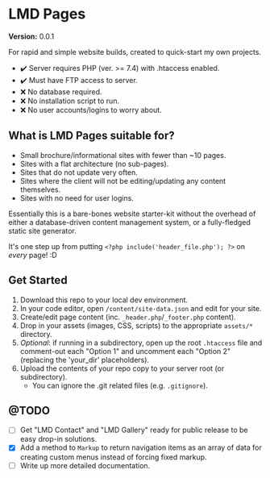 # LMD Pages

**Version:** 0.0.1

For rapid and simple website builds, created to quick-start my own projects.

- ✔️ Server requires PHP (ver. >= 7.4) with .htaccess enabled.
- ✔️ Must have FTP access to server.
- ❌ No database required.
- ❌ No installation script to run.
- ❌ No user accounts/logins to worry about.

## What is LMD Pages suitable for?

- Small brochure/informational sites with fewer than ~10 pages.
- Sites with a flat architecture (no sub-pages).
- Sites that do not update very often.
- Sites where the client will not be editing/updating any content themselves.
- Sites with no need for user logins.

Essentially this is a bare-bones website starter-kit without the overhead of either a database-driven content management system, or a fully-fledged static site generator.

It's one step up from putting `<?php include('header_file.php'); ?>` on *every* page! :D

## Get Started

1. Download this repo to your local dev environment.
2. In your code editor, open `/content/site-data.json` and edit for your site.
3. Create/edit page content (inc. `_header.php`/`_footer.php` content).
4. Drop in your assets (images, CSS, scripts) to the appropriate `assets/*` directory.
5. *Optional*: if running in a subdirectory, open up the root `.htaccess` file and comment-out each "Option 1" and uncomment each "Option 2" (replacing the 'your_dir' placeholders).
6. Upload the contents of your repo copy to your server root (or subdirectory).
    - You can ignore the .git related files (e.g. `.gitignore`).

## @TODO

- [ ] Get "LMD Contact" and "LMD Gallery" ready for public release to be easy drop-in solutions.
- [x] Add a method to `Markup` to return navigation items as an array of data for creating custom menus instead of forcing fixed markup.
- [ ] Write up more detailed documentation.
